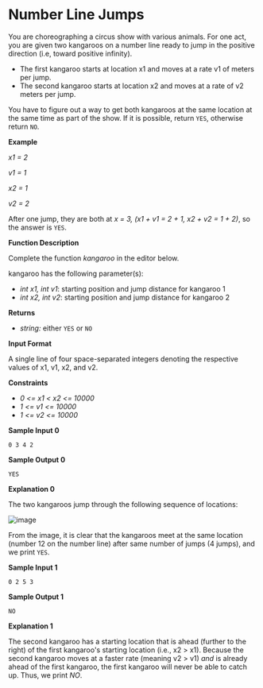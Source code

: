 # Number Line Jumps

You are choreographing a circus show with various animals. For one act, you are given two kangaroos on a number line ready to jump in the positive direction (i.e, toward positive infinity).

- The first kangaroo starts at location x1 and moves at a rate v1 of meters per jump.
- The second kangaroo starts at location x2 and moves at a rate of v2 meters per jump.

You have to figure out a way to get both kangaroos at the same location at the same time as part of the show. If it is possible, return `YES`, otherwise return `NO`.

**Example**

*x1 = 2*

*v1 = 1*

*x2 = 1*

*v2 = 2*

After one jump, they are both at *x = 3, (x1 + v1 = 2 + 1, x2 + v2 = 1 + 2)*, so the answer is `YES`.

**Function Description**

Complete the function *kangaroo* in the editor below.

kangaroo has the following parameter(s):

- *int x1, int v1*: starting position and jump distance for kangaroo 1
- *int x2, int v2*: starting position and jump distance for kangaroo 2

**Returns**

- *string:* either `YES` or `NO`

**Input Format**

A single line of four space-separated integers denoting the respective values of x1, v1, x2, and v2.

**Constraints**

- *0 <= x1 < x2 <= 10000*
- *1 <= v1 <= 10000*
- *1 <= v2 <= 10000*

**Sample Input 0**

```
0 3 4 2
```

**Sample Output 0**

```
YES
```

**Explanation 0**

The two kangaroos jump through the following sequence of locations:

![image](https://s3.amazonaws.com/hr-assets/0/1516005283-e74e76ff0c-kangaroo.png)

From the image, it is clear that the kangaroos meet at the same location (number 12 on the number line) after same number of jumps (4 jumps), and we print `YES`.

**Sample Input 1**

```
0 2 5 3
```

**Sample Output 1**

```
NO
```

**Explanation 1**

The second kangaroo has a starting location that is ahead (further to the right) of the first kangaroo's starting location (i.e., x2 > x1). Because the second kangaroo moves at a faster rate (meaning v2 > v1) *and* is already ahead of the first kangaroo, the first kangaroo will never be able to catch up. Thus, we print *NO*.
